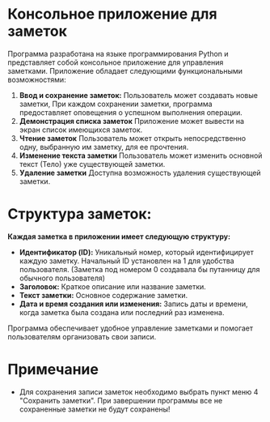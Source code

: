 # Консольное приложение для заметок

Программа разработана на языке программирования Python и представляет собой консольное приложение для управления заметками. Приложение обладает следующими функциональными возможностями:

1. **Ввод и сохранение заметок:** Пользователь может создавать новые заметки, При каждом сохранении заметки, программа предоставляет оповещения о успешном выполнения операции.
2. **Демонстрация списка заметок** Приложение может вывести на экран список имеющихся заметок.
3. **Чтение заметок** Пользователь может открыть непосредственно одну, выбранную им заметку, для ее прочтения.
4. **Изменение текста заметки** Пользователь может изменить основной текст (Тело) уже существующей заметки.
5. **Удаление заметки** Доступна возможность удаления существующей заметки.


# Структура заметок: 
**Каждая заметка в приложении имеет следующую структуру:** 
- **Идентификатор (ID):** Уникальный номер, который идентифицирует каждую заметку. Начальный ID установлен на 1 для удобства пользователя. (Заметка под номером 0 создавала бы путанницу для обычного пользователя)
- **Заголовок:** Краткое описание или название заметки.
- **Текст заметки:** Основное содержание заметки.
- **Дата и время создания или изменения:** Запись даты и времени, когда заметка была создана или последний раз изменена.


Программа обеспечивает удобное управление заметками и помогает пользователям организовать свои записи.

# Примечание

* Для сохранения записи заметок необходимо выбрать пункт меню 4 "Сохранить заметки". При завершении программы все не сохраненные заметки не будут сохранены!
